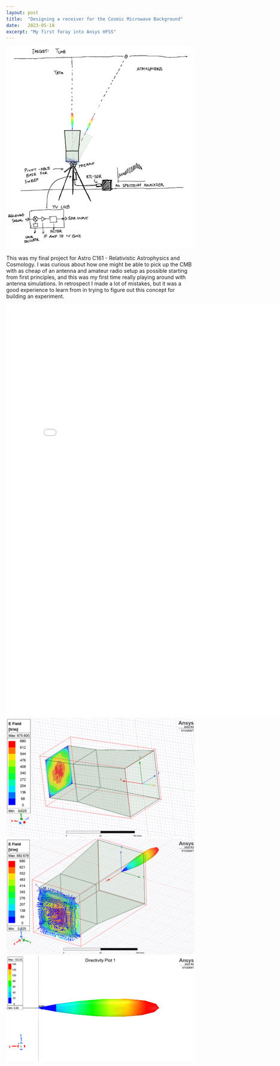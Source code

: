 ```yaml
---
layout: post
title:  "Designing a receiver for the Cosmic Microwave Background"
date:   2023-05-18
excerpt: "My first foray into Ansys HFSS"
---
```


<img src="/images/setupcmb.png">

This was my final project for Astro C161 - Relativistic Astrophysics and Cosmology. I was curious about how one might be able to pick up the CMB with as cheap of an antenna and amateur radio setup as possible starting from first principles, and this was my first time really playing around with antenna simulations. In retrospect I made a lot of mistakes, but it was a good experience to learn from in trying to figure out this concept for building an experiment. 

<embed src="{{ site.url }}/cmb.pdf" width="800" height="1100" frameborder="0" allowfullscreen>

<img src="/images/antenna1.png">

<img src="/images/antenna2.png">

<img src="/images/antenna3.png">
